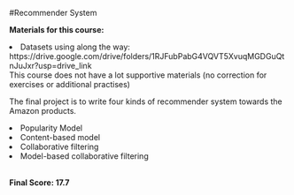 #Recommender System

<b>Materials for this course:</b>
<li>Datasets using along the way: https://drive.google.com/drive/folders/1RJFubPabG4VQVT5XvuqMGDGuQtnJuJxr?usp=drive_link</li>
This course does not have a lot supportive materials (no correction for exercises or additional practises)

The final project is to write four kinds of recommender system towards the Amazon products.
<li>Popularity Model</li>
<li>Content-based model</li>
<li>Collaborative filtering</li>
<li>Model-based collaborative filtering</li><br/>


**Final Score: 17.7**
